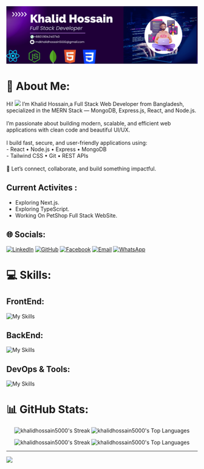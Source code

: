 <img src="https://github.com/khalidhossain5000/khalidhossain5000/blob/main/updated-git-banner.png"/>

# 💫 About Me:
Hi! <a href="https://www.gautamkrishnar.com/"><img src="https://media.giphy.com/media/hvRJCLFzcasrR4ia7z/giphy.gif" width="3%"></a>  I’m Khalid Hossain,a Full Stack Web Developer from Bangladesh, specialized in the MERN Stack — MongoDB, Express.js, React, and Node.js.<br><br>I’m passionate about building modern, scalable, and efficient web applications with clean code and beautiful UI/UX.<br><br>I build fast, secure, and user-friendly applications using:<br> - React • Node.js • Express • MongoDB  <br>- Tailwind CSS • Git • REST APIs<br><br>🚀 Let’s connect, collaborate, and build something impactful.<br>

## Current Activites :

- Exploring Next.js.
- Exploring TypeScript.
- Working On PetShop Full Stack WebSite.

## 🌐 Socials:

[![LinkedIn](https://img.shields.io/badge/LinkedIn-0077B5?style=for-the-badge&logo=linkedin&logoColor=white)](https://linkedin.com/in/YourUsername) [![GitHub](https://img.shields.io/badge/GitHub-181717?style=for-the-badge&logo=github&logoColor=white)](https://github.com/khalidhossain5000) [![Facebook](https://img.shields.io/badge/Facebook-1877F2?style=for-the-badge&logo=facebook&logoColor=white)](https://www.facebook.com/profile.php?id=61576933233453) [![Email](https://img.shields.io/badge/Email-D14836?style=for-the-badge&logo=gmail&logoColor=white)](mailto:mdkhalidhossain5000@gmail.com) [![WhatsApp](https://img.shields.io/badge/WhatsApp-25D366?style=for-the-badge&logo=whatsapp&logoColor=white)](https://wa.me/01904240740)

# 💻 Skills:
 ## FrontEnd:
 ![My Skills](https://skillicons.dev/icons?i=html,css,js,react,tailwind&theme=dark)

 ## BackEnd:
 ![My Skills](https://skillicons.dev/icons?i=nodejs,express,mongodb&theme=dark)

 ## DevOps & Tools:
 ![My Skills](https://skillicons.dev/icons?i=firebase,vite,git,github,netlify,vercel,npm,gitlab,ai,pnpm&theme=dark)

 
# 📊 GitHub Stats:
<p align="center">
  <img src="https://github-readme-streak-stats.herokuapp.com/?user=khalidhossain5000&theme=highcontrast&hide_border=true" alt="khalidhossain5000's Streak" width="48%" style="height:200px; object-fit: contain;" />
  <img src="https://github-readme-stats.vercel.app/api/top-langs/?username=khalidhossain5000&theme=highcontrast&show_icons=true&hide_border=true&layout=compact" alt="khalidhossain5000's Top Languages" width="48%" style="height:200px; object-fit: contain;" />
</p>


<p align="center">
  <img src="https://github-readme-streak-stats.herokuapp.com/?user=khalidhossain5000&theme=highcontrast&hide_border=true" alt="khalidhossain5000's Streak" width="48%" />
  <img src="https://github-readme-stats.vercel.app/api/top-langs/?username=khalidhossain5000&theme=highcontrast&show_icons=true&hide_border=true&layout=compact" alt="khalidhossain5000's Top Languages" width="48%" />
</p>



---
[![](https://visitcount.itsvg.in/api?id=khalidhossain5000&icon=0&color=0)](https://visitcount.itsvg.in)

<!-- Proudly created with GPRM ( https://gprm.itsvg.in ) -->
